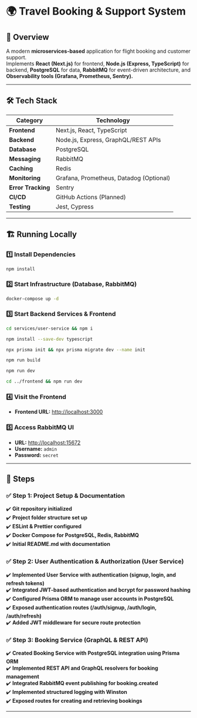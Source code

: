 # 🌍 Travel Booking & Support System

## 🚀 Overview
A modern **microservices-based** application for flight booking and customer support.  
Implements **React (Next.js)** for frontend, **Node.js (Express, TypeScript)** for backend, **PostgreSQL** for data, **RabbitMQ** for event-driven architecture, and **Observability tools (Grafana, Prometheus, Sentry).**

---

## 🛠 Tech Stack

| **Category**  | **Technology**  |
|--------------|----------------|
| **Frontend**  | Next.js, React, TypeScript |
| **Backend**   | Node.js, Express, GraphQL/REST APIs |
| **Database**  | PostgreSQL |
| **Messaging** | RabbitMQ |
| **Caching**   | Redis |
| **Monitoring** | Grafana, Prometheus, Datadog (Optional) |
| **Error Tracking** | Sentry |
| **CI/CD**  | GitHub Actions (Planned) |
| **Testing** | Jest, Cypress |

---

## 🏗 Running Locally

### 1️⃣ Install Dependencies
```sh
npm install
```

### 2️⃣ Start Infrastructure (Database, RabbitMQ)
```sh
docker-compose up -d
```

### 3️⃣ Start Backend Services & Frontend
```sh
cd services/user-service && npm i
```
```sh
npm install --save-dev typescript
```
```sh
npx prisma init && npx prisma migrate dev --name init
```
```sh
npm run build
```
```sh
npm run dev
```
```sh
cd ../frontend && npm run dev
```

### 4️⃣ Visit the Frontend
- **Frontend URL:** [http://localhost:3000](http://localhost:3000)

### 5️⃣ Access RabbitMQ UI
- **URL:** [http://localhost:15672](http://localhost:15672)  
- **Username:** `admin`  
- **Password:** `secret`  

---

## 📌 Steps

### ✅ **Step 1: Project Setup & Documentation**
✔️ **Git repository initialized**  
✔️ **Project folder structure set up**  
✔️ **ESLint & Prettier configured**  
✔️ **Docker Compose for PostgreSQL, Redis, RabbitMQ**  
✔️ **Initial README.md with documentation**  

### ✅ **Step 2: User Authentication & Authorization (User Service)**
✔️ **Implemented User Service with authentication (signup, login, and refresh tokens)**  
✔️ **Integrated JWT-based authentication and bcrypt for password hashing**  
✔️ **Configured Prisma ORM to manage user accounts in PostgreSQL**  
✔️ **Exposed authentication routes (/auth/signup, /auth/login, /auth/refresh)**  
✔️ **Added JWT middleware for secure route protection**  

### ✅ **Step 3: Booking Service (GraphQL & REST API)**
✔️ **Created Booking Service with PostgreSQL integration using Prisma ORM**  
✔️ **Implemented REST API and GraphQL resolvers for booking management**  
✔️ **Integrated RabbitMQ event publishing for booking.created**  
✔️ **Implemented structured logging with Winston**  
✔️ **Exposed routes for creating and retrieving bookings**

---
